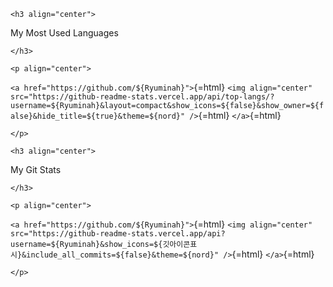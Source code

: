```{=html}
<h3 align="center">
```
My Most Used Languages
```{=html}
</h3>
```
```{=html}
<p align="center">
```
`<a href="https://github.com/${Ryuminah}">`{=html}
`<img align="center" src="https://github-readme-stats.vercel.app/api/top-langs/?username=${Ryuminah}&layout=compact&show_icons=${false}&show_owner=${false}&hide_title=${true}&theme=${nord}" />`{=html}
`</a>`{=html}
```{=html}
</p>
```
```{=html}
<h3 align="center">
```
My Git Stats
```{=html}
</h3>
```
```{=html}
<p align="center">
```
`<a href="https://github.com/${Ryuminah}">`{=html}
`<img align="center" src="https://github-readme-stats.vercel.app/api?username=${Ryuminah}&show_icons=${깃아이콘표시}&include_all_commits=${false}&theme=${nord}" />`{=html}
`</a>`{=html}
```{=html}
</p>
```
